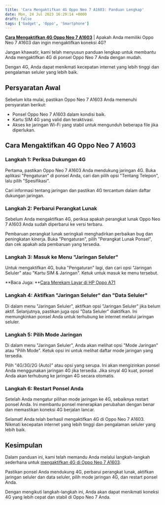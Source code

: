 ```yaml
---
title: 'Cara Mengaktifkan 4G Oppo Neo 7 A1603: Panduan Lengkap'
date: Mon, 24 Jul 2023 16:29:14 +0000
draft: false
tags: ['Gadget', 'Oppo', 'Smartphone']
---
```


[**Cara Mengaktifkan 4G Oppo Neo 7 A1603**](https://blog.ajiekusumadhany.com/cara-mengaktifkan-4g-oppo-neo-7-a1603/) | Apakah Anda memiliki Oppo Neo 7 A1603 dan ingin mengaktifkan koneksi 4G?

Jangan khawatir, kami telah menyusun panduan lengkap untuk membantu Anda mengaktifkan 4G di ponsel Oppo Neo 7 Anda dengan mudah.

Dengan 4G, Anda dapat menikmati kecepatan internet yang lebih tinggi dan pengalaman seluler yang lebih baik.

Persyaratan Awal
----------------

Sebelum kita mulai, pastikan Oppo Neo 7 A1603 Anda memenuhi persyaratan berikut:

*   Ponsel Oppo Neo 7 A1603 dalam kondisi baik.
*   Kartu SIM 4G yang valid dan teraktivasi.
*   Akses ke jaringan Wi-Fi yang stabil untuk mengunduh beberapa file jika diperlukan.

Cara Mengaktifkan 4G Oppo Neo 7 A1603
-------------------------------------

### Langkah 1: Periksa Dukungan 4G

Pertama, pastikan Oppo Neo 7 A1603 Anda mendukung jaringan 4G. Buka aplikasi "Pengaturan" di ponsel Anda, cari dan pilih opsi "Tentang Telepon", lalu pilih "Spesifikasi".

Cari informasi tentang jaringan dan pastikan 4G tercantum dalam daftar dukungan jaringan.

### Langkah 2: Perbarui Perangkat Lunak

Sebelum Anda mengaktifkan 4G, periksa apakah perangkat lunak Oppo Neo 7 A1603 Anda sudah diperbarui ke versi terbaru.

Pembaruan perangkat lunak seringkali menghadirkan perbaikan bug dan peningkatan kinerja. Buka "Pengaturan", pilih "Perangkat Lunak Ponsel", dan cek apakah ada pembaruan yang tersedia.

### Langkah 3: Masuk ke Menu "Jaringan Seluler"

Untuk mengaktifkan 4G, buka "Pengaturan" lagi, dan cari opsi "Jaringan Seluler" atau "Kartu SIM & Jaringan". Ketuk untuk masuk ke menu tersebut.

**Baca Juga: **[Cara Merekam Layar di HP Oppo A71](https://blog.ajiekusumadhany.com/cara-merekam-layar-di-hp-oppo-a71/)

### Langkah 4: Aktifkan "Jaringan Seluler" dan "Data Seluler"

Di dalam menu "Jaringan Seluler", aktifkan opsi "Jaringan Seluler" jika belum aktif. Selanjutnya, pastikan juga opsi "Data Seluler" diaktifkan. Ini memungkinkan ponsel Anda untuk terhubung ke internet melalui jaringan seluler.

### Langkah 5: Pilih Mode Jaringan

Di dalam menu "Jaringan Seluler", Anda akan melihat opsi "Mode Jaringan" atau "Pilih Mode". Ketuk opsi ini untuk melihat daftar mode jaringan yang tersedia.

Pilih "4G/3G/2G (Auto)" atau opsi yang serupa. Ini akan mengizinkan ponsel Anda menggunakan jaringan 4G jika tersedia. Jika sinyal 4G kuat, ponsel Anda akan terhubung ke jaringan 4G secara otomatis.

### Langkah 6: Restart Ponsel Anda

Setelah Anda mengatur pilihan mode jaringan ke 4G, sebaiknya restart ponsel Anda. Ini membantu ponsel menerapkan perubahan dengan benar dan memastikan koneksi 4G berjalan lancar.

Selamat! Anda telah berhasil mengaktifkan 4G di Oppo Neo 7 A1603. Nikmati kecepatan internet yang lebih tinggi dan pengalaman seluler yang lebih baik.

Kesimpulan
----------

Dalam panduan ini, kami telah memandu Anda melalui langkah-langkah sederhana untuk [mengaktifkan 4G di Oppo Neo 7 A1603](https://blog.ajiekusumadhany.com/cara-mengaktifkan-4g-oppo-neo-7-a1603/).

Pastikan ponsel Anda mendukung 4G, perbarui perangkat lunak, aktifkan jaringan seluler dan data seluler, pilih mode jaringan 4G, dan restart ponsel Anda.

Dengan mengikuti langkah-langkah ini, Anda akan dapat menikmati koneksi 4G yang lebih cepat dan stabil di Oppo Neo 7 Anda.